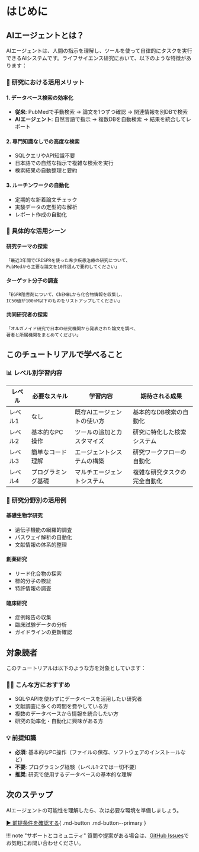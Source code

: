 # はじめに

## AIエージェントとは？

AIエージェントは、人間の指示を理解し、ツールを使って自律的にタスクを実行できるAIシステムです。ライフサイエンス研究において、以下のような特徴があります：

### 🔬 研究における活用メリット

#### 1. データベース検索の効率化
- **従来**: PubMedで手動検索 → 論文を1つずつ確認 → 関連情報を別DBで検索
- **AIエージェント**: 自然言語で指示 → 複数DBを自動検索 → 結果を統合してレポート

#### 2. 専門知識なしでの高度な検索
- SQLクエリやAPI知識不要
- 日本語での自然な指示で複雑な検索を実行
- 検索結果の自動整理と要約

#### 3. ルーチンワークの自動化
- 定期的な新着論文チェック
- 実験データの定型的な解析
- レポート作成の自動化

### 🎯 具体的な活用シーン

#### 研究テーマの探索
```
「最近3年間でCRISPRを使った希少疾患治療の研究について、
PubMedから主要な論文を10件選んで要約してください」
```

#### ターゲット分子の調査
```
「EGFR阻害剤について、ChEMBLから化合物情報を収集し、
IC50値が100nM以下のものをリストアップしてください」
```

#### 共同研究者の探索
```
「オルガノイド研究で日本の研究機関から発表された論文を調べ、
著者と所属機関をまとめてください」
```

## このチュートリアルで学べること

### 📊 レベル別学習内容

| レベル | 必要なスキル | 学習内容 | 期待される成果 |
|------|---------|-------|----------|
| レベル1 | なし | 既存AIエージェントの使い方 | 基本的なDB検索の自動化 |
| レベル2 | 基本的なPC操作 | ツールの追加とカスタマイズ | 研究に特化した検索システム |
| レベル3 | 簡単なコード理解 | エージェントシステムの構築 | 研究ワークフローの自動化 |
| レベル4 | プログラミング基礎 | マルチエージェントシステム | 複雑な研究タスクの完全自動化 |

### 🧬 研究分野別の活用例

#### 基礎生物学研究
- 遺伝子機能の網羅的調査
- パスウェイ解析の自動化
- 文献情報の体系的整理

#### 創薬研究
- リード化合物の探索
- 標的分子の検証
- 特許情報の調査

#### 臨床研究
- 症例報告の収集
- 臨床試験データの分析
- ガイドラインの更新確認

## 対象読者

このチュートリアルは以下のような方を対象としています：

### 👩‍🔬 こんな方におすすめ
- SQLやAPIを使わずにデータベースを活用したい研究者
- 文献調査に多くの時間を費やしている方
- 複数のデータベースから情報を統合したい方
- 研究の効率化・自動化に興味がある方

### 💡 前提知識
- **必須**: 基本的なPC操作（ファイルの保存、ソフトウェアのインストールなど）
- **不要**: プログラミング経験（レベル1-2では一切不要）
- **推奨**: 研究で使用するデータベースの基本的な理解

## 次のステップ

AIエージェントの可能性を理解したら、次は必要な環境を準備しましょう。

[▶️ 前提条件を確認する](prerequisites.md){ .md-button .md-button--primary }

!!! note "サポートとコミュニティ"
    質問や提案がある場合は、[GitHub Issues](https://github.com/yourusername/agent-tutorials/issues)でお気軽にお問い合わせください。